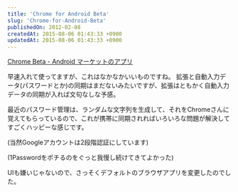 ```yaml
---
title: 'Chrome for Android Beta'
slug: 'Chrome-for-Android-Beta'
publishedOn: 2012-02-08
createdAt: 2015-08-06 01:43:33 +0900
updatedAt: 2015-08-06 01:43:33 +0900
---
```

[Chrome Beta - Android マーケットのアプリ](https://market.android.com/details?id=com.android.chrome)

早速入れて使ってますが、これはなかなかいいものですね。
拡張と自動入力データ(パスワードとか)の同期はまだないみたいですが、拡張はともかく自動入力データの同期が入れば文句なしな予感。

最近のパスワード管理は、ランダムな文字列を生成して、それをChromeさんに覚えてもらっているので、これが携帯に同期されればいろいろな問題が解決してすごくハッピーな感じです。

(当然Googleアカウントは2段階認証にしています)

(1Passwordをポチるのをぐっと我慢し続けてきてよかった)

UIも嫌いじゃないので、さっそくデフォルトのブラウザアプリを変更したのでした。
